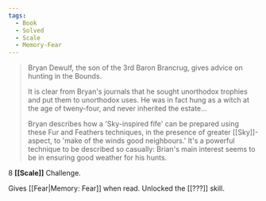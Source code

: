 ```yaml
---
tags:
  - Book
  - Solved
  - Scale
  - Memory-Fear
---
```


> Bryan Dewulf, the son of the 3rd Baron Brancrug, gives advice on hunting in the Bounds.
> 
> It is clear from Bryan's journals that he sought unorthodox trophies and put them to unorthodox uses. He was in fact hung as a witch at the age of tweny-four, and never inherited the estate…
> 
> Bryan describes how a 'Sky-inspired fife' can be prepared using these Fur and Feathers techniques, in the presence of greater [[Sky]]-aspect, to 'make of the winds good neighbours.' It's a powerful technique to be described so casually: Brian's main interest seems to be in ensuring good weather for his hunts.

8 **[[Scale]]** Challenge.

Gives [[Fear|Memory: Fear]] when read. Unlocked the [[???]] skill.
